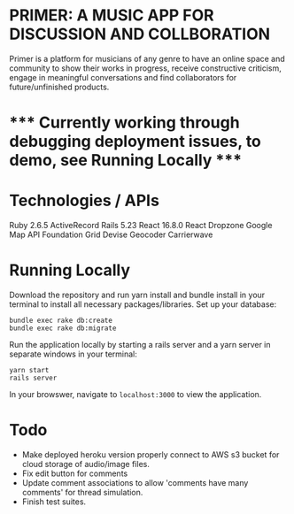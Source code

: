 # PRIMER: A MUSIC APP FOR DISCUSSION AND COLLBORATION
 Primer is a platform for musicians of any genre to have an online space and community to show their works in progress, receive constructive criticism, engage in meaningful conversations and find collaborators for future/unfinished products. 
 
 # *** Currently working through debugging deployment issues, to demo, see Running Locally ***

# Technologies / APIs
Ruby 2.6.5
ActiveRecord
Rails 5.23
React 16.8.0
React Dropzone
Google Map API
Foundation Grid
Devise
Geocoder
Carrierwave

# Running Locally
Download the repository and run yarn install and bundle install in your terminal to install all necessary packages/libraries.
Set up your database:
``` 
bundle exec rake db:create
bundle exec rake db:migrate 
```
Run the application locally by starting a rails server and a yarn server in separate windows in your terminal:
```
yarn start
rails server
```
In your browswer, navigate to `localhost:3000` to view the application.

# Todo
- Make deployed heroku version properly connect to AWS s3 bucket for cloud storage of audio/image files.
- Fix edit button for comments
- Update comment associations to allow 'comments have many comments' for thread simulation.
- Finish test suites.
